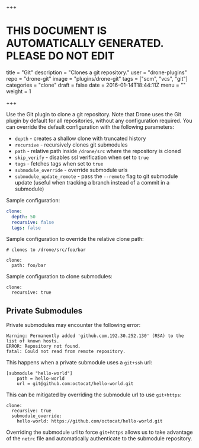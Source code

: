 +++

# THIS DOCUMENT IS AUTOMATICALLY GENERATED. PLEASE DO NOT EDIT

title = "Git"
description = "Clones a git repository."
user = "drone-plugins"
repo = "drone-git"
image = "plugins/drone-git"
tags = ["scm", "vcs", "git"]
categories = "clone"
draft = false
date = 2016-01-14T18:44:11Z
menu = ""
weight = 1

+++

Use the Git plugin to clone a git repository. Note that Drone uses the Git plugin
by default for all repositories, without any configuration required. You can override
the default configuration with the following parameters:

* `depth` - creates a shallow clone with truncated history
* `recursive` - recursively clones git submodules
* `path` - relative path inside `/drone/src` where the repository is cloned
* `skip_verify` - disables ssl verification when set to `true`
* `tags` - fetches tags when set to `true`
* `submodule_override` - override submodule urls
* `submodule_update_remote` - pass the `--remote` flag to git submodule update (useful when tracking a branch instead of a commit in a submodule)

Sample configuration:

```yaml
clone:
  depth: 50
  recursive: false
  tags: false
```

Sample configuration to override the relative clone path:

```
# clones to /drone/src/foo/bar

clone:
  path: foo/bar
```

Sample configuration to clone submodules:

```
clone:
  recursive: true
```

## Private Submodules

Private submodules may encounter the following error:

```
Warning: Permanently added 'github.com,192.30.252.130' (RSA) to the list of known hosts.
ERROR: Repository not found.
fatal: Could not read from remote repository.
```

This happens when a private submodule uses a `git+ssh` url:

```
[submodule "hello-world"]
    path = hello-world
    url = git@github.com:octocat/hello-world.git
```

This can be mitigated by overriding the submodule url to use `git+https`:

```
clone:
  recursive: true
  submodule_override:
    hello-world: https://github.com/octocat/hello-world.git
```

Overriding the submodule url to force `git+https` allows us to take advantage of the `netrc` file and automatically authenticate to the submodule repository.

